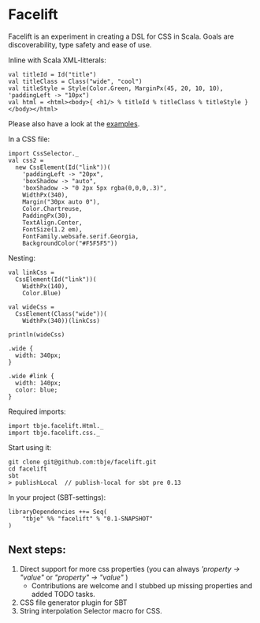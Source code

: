 Facelift
========
Facelift is an experiment in creating a DSL for CSS in Scala. Goals are discoverability, type safety and ease of use.

Inline with Scala XML-litterals:

    val titleId = Id("title")
    val titleClass = Class("wide", "cool")
    val titleStyle = Style(Color.Green, MarginPx(45, 20, 10, 10), 'paddingLeft -> "10px")
    val html = <html><body>{ <h1/> % titleId % titleClass % titleStyle } </body></html>

Please also have a look at the [examples](https://github.com/tbje/facelift/blob/master/src/test/scala/tbje/facelift/Example.scala).

In a CSS file:

    import CssSelector._
    val css2 =
      new CssElement(Id("link"))(
        'paddingLeft -> "20px",
        'boxShadow -> "auto",
        'boxShadow -> "0 2px 5px rgba(0,0,0,.3)",
        WidthPx(340),
        Margin("30px auto 0"),
        Color.Chartreuse,
        PaddingPx(30),
        TextAlign.Center,
        FontSize(1.2 em),
        FontFamily.websafe.serif.Georgia,
        BackgroundColor("#F5F5F5"))

Nesting: 

    val linkCss =
      CssElement(Id("link"))(
        WidthPx(140),
        Color.Blue)

    val wideCss =
      CssElement(Class("wide"))(
        WidthPx(340))(linkCss)

    println(wideCss) 

    .wide {
      width: 340px;
    }

    .wide #link {
      width: 140px;
      color: blue;
    }              

Required imports:

    import tbje.facelift.Html._
    import tbje.facelift.css._

Start using it:

    git clone git@github.com:tbje/facelift.git
    cd facelift
    sbt
    > publishLocal  // publish-local for sbt pre 0.13
    
In your project (SBT-settings):
    
    libraryDependencies ++= Seq(
        "tbje" %% "facelift" % "0.1-SNAPSHOT"
    )

Next steps:
-----------
1. Direct support for more css properties (you can always *'property -> "value"* or *"property" -> "value"* )
    * Contributions are welcome and I stubbed up missing properties and added TODO tasks.  
2. CSS file generator plugin for SBT
3. String interpolation Selector macro for CSS.
